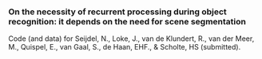 ### On the necessity of recurrent processing during object recognition: it depends on the need for scene segmentation 

Code (and data) for Seijdel, N., Loke, J., van de Klundert, R., van der Meer, M., Quispel, E., van Gaal, S., de Haan, EHF., & Scholte, HS (submitted).  
